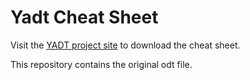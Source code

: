 Yadt Cheat Sheet
================

Visit the [YADT project site](http://yadt-project.org) to download the cheat sheet.

This repository contains the original odt file.


